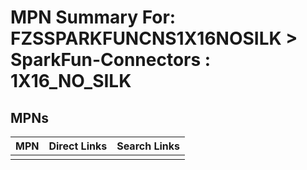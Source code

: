 



# MPN Summary For: FZSSPARKFUNCNS1X16NOSILK > SparkFun-Connectors : 1X16_NO_SILK

## MPNs
  

|MPN|Direct Links|Search Links|
| :--- | :--- | :--- |
||||
